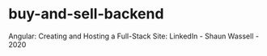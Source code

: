 # buy-and-sell-backend
Angular: Creating and Hosting a Full-Stack Site: LinkedIn - Shaun Wassell - 2020
